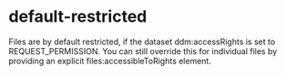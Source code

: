 default-restricted
==================

Files are by default restricted, if the dataset ddm:accessRights is set to REQUEST_PERMISSION. You can still override
this for individual files by providing an explicit files:accessibleToRights element.
